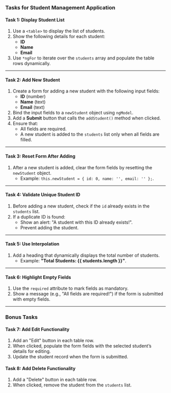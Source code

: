 ### Tasks for Student Management Application

#### **Task 1: Display Student List**
1. Use a `<table>` to display the list of students.
2. Show the following details for each student:
   - **ID**
   - **Name**
   - **Email**
3. Use `*ngFor` to iterate over the `students` array and populate the table rows dynamically.

---

#### **Task 2: Add New Student**
1. Create a form for adding a new student with the following input fields:
   - **ID** (number)
   - **Name** (text)
   - **Email** (text)
2. Bind the input fields to a `newStudent` object using `ngModel`.
3. Add a **Submit** button that calls the `addStudent()` method when clicked.
4. Ensure that:
   - All fields are required.
   - A new student is added to the `students` list only when all fields are filled.

---

#### **Task 3: Reset Form After Adding**
1. After a new student is added, clear the form fields by resetting the `newStudent` object.
   - Example: `this.newStudent = { id: 0, name: '', email: '' };`.

---

#### **Task 4: Validate Unique Student ID**
1. Before adding a new student, check if the `id` already exists in the `students` list.
2. If a duplicate ID is found:
   - Show an alert: "A student with this ID already exists!".
   - Prevent adding the student.

---

#### **Task 5: Use Interpolation**
1. Add a heading that dynamically displays the total number of students.
   - Example: **"Total Students: {{ students.length }}"**.

---

#### **Task 6: Highlight Empty Fields**
1. Use the `required` attribute to mark fields as mandatory.
2. Show a message (e.g., "All fields are required!") if the form is submitted with empty fields.

---

### Bonus Tasks

#### **Task 7: Add Edit Functionality**
1. Add an "Edit" button in each table row.
2. When clicked, populate the form fields with the selected student’s details for editing.
3. Update the student record when the form is submitted.

#### **Task 8: Add Delete Functionality**
1. Add a "Delete" button in each table row.
2. When clicked, remove the student from the `students` list.

